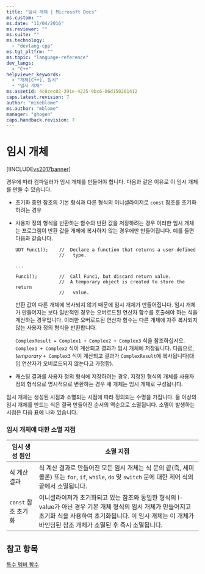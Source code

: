 ```yaml
---
title: "임시 개체 | Microsoft Docs"
ms.custom: ""
ms.date: "11/04/2016"
ms.reviewer: ""
ms.suite: ""
ms.technology: 
  - "devlang-cpp"
ms.tgt_pltfrm: ""
ms.topic: "language-reference"
dev_langs: 
  - "C++"
helpviewer_keywords: 
  - "개체[C++], 임시"
  - "임시 개체"
ms.assetid: 4c8cec02-391e-4225-9bc6-06d150201412
caps.latest.revision: 7
author: "mikeblome"
ms.author: "mblome"
manager: "ghogen"
caps.handback.revision: 7
---
```

# 임시 개체
[!INCLUDE[vs2017banner](../assembler/inline/includes/vs2017banner.md)]

경우에 따라 컴파일러가 임시 개체를 만들어야 합니다.  다음과 같은 이유로 이 임시 개체를 만들 수 있습니다.  
  
-   초기화 중인 참조의 기본 형식과 다른 형식의 이니셜라이저로 `const` 참조를 초기화하려는 경우  
  
-   사용자 정의 형식을 반환하는 함수의 반환 값을 저장하려는 경우  이러한 임시 개체는 프로그램이 반환 값을 개체에 복사하지 않는 경우에만 만들어집니다.  예를 들면 다음과 같습니다.  
  
    ```  
    UDT Func1();    //  Declare a function that returns a user-defined  
                    //   type.  
  
    ...  
  
    Func1();        //  Call Func1, but discard return value.  
                    //  A temporary object is created to store the return  
                    //   value.  
    ```  
  
     반환 값이 다른 개체에 복사되지 않기 때문에 임시 개체가 만들어집니다.  임시 개체가 만들어지는 보다 일반적인 경우는 오버로드된 연산자 함수를 호출해야 하는 식을 계산하는 경우입니다.  이러한 오버로드된 연산자 함수는 다른 개체에 자주 복사되지 않는 사용자 정의 형식을 반환합니다.  
  
     `ComplexResult = Complex1 + Complex2 + Complex3` 식을 참조하십시오.  `Complex1 + Complex2` 식이 계산되고 결과가 임시 개체에 저장됩니다.  다음으로, *temporary* `+ Complex3` 식이 계산되고 결과가 `ComplexResult`에 복사됩니다\(대입 연산자가 오버로드되지 않는다고 가정함\).  
  
-   캐스팅 결과를 사용자 정의 형식에 저장하려는 경우.  지정된 형식의 개체를 사용자 정의 형식으로 명시적으로 변환하는 경우 새 개체는 임시 개체로 구성됩니다.  
  
 임시 개체는 생성된 시점과 소멸되는 시점에 따라 정의되는 수명을 가집니다.  둘 이상의 임시 개체를 만드는 식은 결국 만들어진 순서의 역순으로 소멸됩니다.  소멸이 발생하는 시점은 다음 표에 나와 있습니다.  
  
### 임시 개체에 대한 소멸 지점  
  
|임시 생성 원인|소멸 지점|  
|--------------|-----------|  
|식 계산 결과|식 계산 결과로 만들어진 모든 임시 개체는 식 문의 끝\(즉, 세미콜론\) 또는 `for`, `if`, `while`, `do` 및 `switch` 문에 대한 제어 식의 끝에서 소멸됩니다.|  
|`const` 참조 초기화|이니셜라이저가 초기화되고 있는 참조와 동일한 형식의 l\-value가 아닌 경우 기본 개체 형식의 임시 개체가 만들어지고 초기화 식을 사용하여 초기화됩니다.  이 임시 개체는 이 개체가 바인딩된 참조 개체가 소멸된 후 즉시 소멸됩니다.|  
  
## 참고 항목  
 [특수 멤버 함수](../misc/special-member-functions-cpp.md)